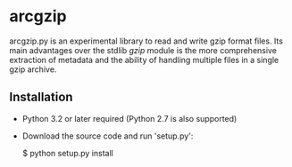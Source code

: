 arcgzip
=======

arcgzip.py is an experimental library to read and write gzip format files.
Its main advantages over the stdlib *gzip* module is the more comprehensive
extraction of metadata and the ability of handling multiple files in a single
gzip archive.

Installation
------------

* Python 3.2 or later required (Python 2.7 is also supported)
* Download the source code and run 'setup.py':

  $ python setup.py install
